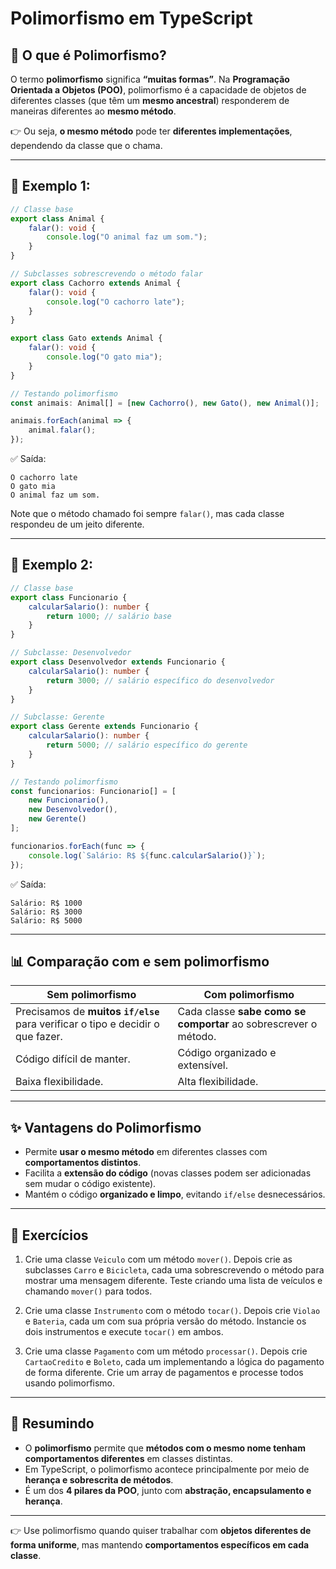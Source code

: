 # Polimorfismo em TypeScript

## 📌 O que é Polimorfismo?

O termo **polimorfismo** significa **“muitas formas”**.
Na **Programação Orientada a Objetos (POO)**, polimorfismo é a capacidade de objetos de diferentes classes (que têm um **mesmo ancestral**) responderem de maneiras diferentes ao **mesmo método**.

👉 Ou seja, **o mesmo método** pode ter **diferentes implementações**, dependendo da classe que o chama.

---

## 📌 Exemplo 1:

```typescript
// Classe base
export class Animal {
    falar(): void {
        console.log("O animal faz um som.");
    }
}

// Subclasses sobrescrevendo o método falar
export class Cachorro extends Animal {
    falar(): void {
        console.log("O cachorro late");
    }
}

export class Gato extends Animal {
    falar(): void {
        console.log("O gato mia");
    }
}

// Testando polimorfismo
const animais: Animal[] = [new Cachorro(), new Gato(), new Animal()];

animais.forEach(animal => {
    animal.falar(); 
});
```

✅ Saída:

```
O cachorro late
O gato mia
O animal faz um som.
```

Note que o método chamado foi sempre `falar()`, mas cada classe respondeu de um jeito diferente.

---

## 📌 Exemplo 2:
```typescript
// Classe base
export class Funcionario {
    calcularSalario(): number {
        return 1000; // salário base
    }
}

// Subclasse: Desenvolvedor
export class Desenvolvedor extends Funcionario {
    calcularSalario(): number {
        return 3000; // salário específico do desenvolvedor
    }
}

// Subclasse: Gerente
export class Gerente extends Funcionario {
    calcularSalario(): number {
        return 5000; // salário específico do gerente
    }
}

// Testando polimorfismo
const funcionarios: Funcionario[] = [
    new Funcionario(),
    new Desenvolvedor(),
    new Gerente()
];

funcionarios.forEach(func => {
    console.log(`Salário: R$ ${func.calcularSalario()}`);
});
```

✅ Saída:

```
Salário: R$ 1000
Salário: R$ 3000
Salário: R$ 5000
```

---

## 📊 Comparação com e sem polimorfismo

| Sem polimorfismo                                                                | Com polimorfismo                                                 |
| ------------------------------------------------------------------------------- | ---------------------------------------------------------------- |
| Precisamos de **muitos `if/else`** para verificar o tipo e decidir o que fazer. | Cada classe **sabe como se comportar** ao sobrescrever o método. |
| Código difícil de manter.                                                       | Código organizado e extensível.                                  |
| Baixa flexibilidade.                                                            | Alta flexibilidade.                                              |

---

## ✨ Vantagens do Polimorfismo

* Permite **usar o mesmo método** em diferentes classes com **comportamentos distintos**.
* Facilita a **extensão do código** (novas classes podem ser adicionadas sem mudar o código existente).
* Mantém o código **organizado e limpo**, evitando `if/else` desnecessários.

---

## 📝 Exercícios

1. Crie uma classe `Veiculo` com um método `mover()`.
   Depois crie as subclasses `Carro` e `Bicicleta`, cada uma sobrescrevendo o método para mostrar uma mensagem diferente.
   Teste criando uma lista de veículos e chamando `mover()` para todos.

2. Crie uma classe `Instrumento` com o método `tocar()`.
   Depois crie `Violao` e `Bateria`, cada um com sua própria versão do método.
   Instancie os dois instrumentos e execute `tocar()` em ambos.

3. Crie uma classe `Pagamento` com um método `processar()`.
   Depois crie `CartaoCredito` e `Boleto`, cada um implementando a lógica do pagamento de forma diferente.
   Crie um array de pagamentos e processe todos usando polimorfismo.

---

## 📌 Resumindo

* O **polimorfismo** permite que **métodos com o mesmo nome tenham comportamentos diferentes** em classes distintas.
* Em TypeScript, o polimorfismo acontece principalmente por meio de **herança e sobrescrita de métodos**.
* É um dos **4 pilares da POO**, junto com **abstração, encapsulamento e herança**.

---

👉 Use polimorfismo quando quiser trabalhar com **objetos diferentes de forma uniforme**, mas mantendo **comportamentos específicos em cada classe**.

